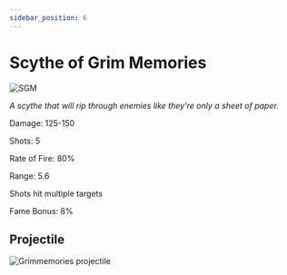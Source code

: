 ```yaml
---
sidebar_position: 6
---
```


# Scythe of Grim Memories

![SGM](https://vwiki.valorserver.com/api/item/picture/scythe%20of%20grim%20memories)

<i>A scythe that will rip through enemies like they're only a sheet of paper.</i>

Damage: 125-150

Shots: 5

Rate of Fire: 80%

Range: 5.6

Shots hit multiple targets

Fame Bonus: 8%

## Projectile

![Grimmemories projectile](https://cdn.discordapp.com/attachments/948448304574910534/948596183574667325/unknown.png)
